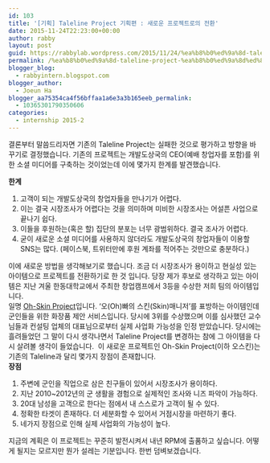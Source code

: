 ```yaml
---
id: 103
title: '[기획] Taleline Project 기획편 : 새로운 프로젝트로의 전환'
date: 2015-11-24T22:23:00+00:00
author: rabby
layout: post
guid: https://rabbylab.wordpress.com/2015/11/24/%ea%b8%b0%ed%9a%8d-taleline-project-%ea%b8%b0%ed%9a%8d%ed%8e%b8-%ec%83%88%eb%a1%9c%ec%9a%b4-%ed%94%84%eb%a1%9c%ec%a0%9d%ed%8a%b8%eb%a1%9c%ec%9d%98-%ec%a0%84%ed%99%98
permalink: /%ea%b8%b0%ed%9a%8d-taleline-project-%ea%b8%b0%ed%9a%8d%ed%8e%b8-%ec%83%88%eb%a1%9c%ec%9a%b4-%ed%94%84%eb%a1%9c%ec%a0%9d%ed%8a%b8%eb%a1%9c%ec%9d%98-%ec%a0%84%ed%99%98/
blogger_blog:
  - rabbyintern.blogspot.com
blogger_author:
  - Joeun Ha
blogger_aa75354ca4f56bffaa1a6e3a3b165eeb_permalink:
  - 10365301790350606
categories:
  - internship 2015-2
---
```

결론부터 말씀드리자면 기존의 Taleline Project는 실패한 것으로 평가하고 방향을 바꾸기로 결정했습니다. 기존의 프로젝트는 개발도상국의 CEO(예배 창업자를 포함)를 위한 소셜 미디어를 구축하는 것이었는데 이에 몇가지 한계를 발견했습니다.

**한계**

  1. 고객이 되는 개발도상국의 창업자들을 만나기가 어렵다.
  2. 이는 결국 시장조사가 어렵다는 것을 의미하며 미비한 시장조사는 어설픈 사업으로 끝나기 쉽다.
  3. 이들을 후원하는(혹은 할) 집단의 분포는 너무 광범위하다. 결국 조사가 어렵다.
  4. 굳이 새로운 소셜 미디어를 사용하지 않더라도 개발도상국의 창업자들이 이용할 SNS는 많다. (페이스북, 트위터만에 후원 계좌를 적어주는 것만으로 충분하다.)

<div>
  이에 새로운 방법을 생각해보기로 했습니다. 조금 더 시장조사가 용이하고 현실성 있는 아이템으로 프로젝트를 전환하기로 한 것 입니다. 당장 제가 후보로 생각하고 있는 아이템은 지난 겨울 한동대학교에서 주최한 창업캠프에서 3등을 수상한 저희 팀의 아이템입니다.
</div>

<div>
</div>

<div>
  일명 <u>Oh-Skin Project</u>입니다. &#8216;오(Oh)빠의 스킨(Skin)매니저&#8217;를 표방하는 아이템인데 군인들을 위한 화장품 제안 서비스입니다. 당시에 3위를 수상했으며 이를 심사했던 교수님들과 컨설팅 업체의 대표님으로부터 실제 사업화 가능성을 인정 받았습니다. 당시에는 흘려들었던 그 말이 다시 생각나면서 Taleline Project를 변경하는 참에 그 아이템을 다시 살려볼 생각이 들었습니다.  이 새로운 프로젝트인 Oh-Skin Project(이하 오스킨)는 기존의 Taleline과 달리 몇가지 장점이 존재합니다.
</div>

<div>
</div>

<div>
  <b>장점</b>
</div>

<div>
  <ol>
    <li>
      주변에 군인을 직업으로 삼은 친구들이 있어서 시장조사가 용이하다.
    </li>
    <li>
      지난 2010~2012년의 군 생활을 경험으로 실제적인 조사와 니즈 파악이 가능하다.
    </li>
    <li>
      20대 남성을 고객으로 한다는 점에서 내 스스로가 고객이 될 수 있다.
    </li>
    <li>
      정확한 타겟이 존재하다. 더 세분화할 수 있어서 거점시장을 마련하기 좋다.
    </li>
    <li>
      네가지 장점으로 인해 실제 사업화의 가능성이 높다.
    </li>
  </ol>
</div>

<div>
</div>

<div>
  지금의 계획은 이 프로젝트는 꾸준히 발전시켜서 내년 RPM에 출품하고 싶습니다. 어떻게 될지는 모르지만 뭔가 설레는 기분입니다. 한번 덤벼보겠습니다. 
</div>